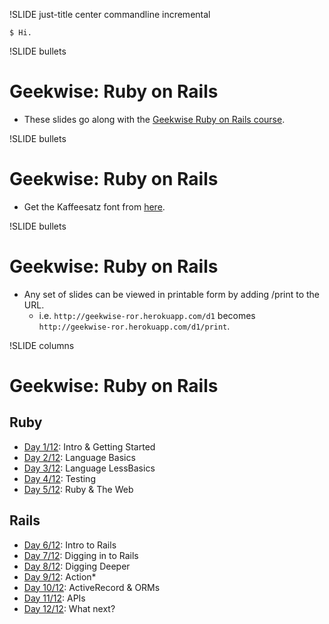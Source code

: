 !SLIDE just-title center commandline incremental

```
$ Hi.
```

!SLIDE bullets
# Geekwise: Ruby on Rails

* These slides go along with the
[Geekwise Ruby on Rails course](http://geekwiseacademy.com/courses).


!SLIDE bullets
# Geekwise: Ruby on Rails

* Get the Kaffeesatz font from
[here](http://www.yanone.de/typedesign/kaffeesatz/).


!SLIDE bullets
# Geekwise: Ruby on Rails

* Any set of slides can be viewed in printable form by adding /print to
  the URL.
    * i.e. `http://geekwise-ror.herokuapp.com/d1` becomes
      `http://geekwise-ror.herokuapp.com/d1/print`.

!SLIDE columns
# Geekwise: Ruby on Rails

## Ruby

* [Day 1/12](d1): Intro & Getting Started
* [Day 2/12](d2): Language Basics
* [Day 3/12](d3): Language LessBasics
* [Day 4/12](d4): Testing
* [Day 5/12](d5): Ruby & The Web

## Rails

* [Day 6/12](d6): Intro to Rails
* [Day 7/12](d7): Digging in to Rails
* [Day 8/12](d8): Digging Deeper
* [Day 9/12](d9): Action*
* [Day 10/12](d10): ActiveRecord & ORMs
* [Day 11/12](d11): APIs
* [Day 12/12](d12): What next?

